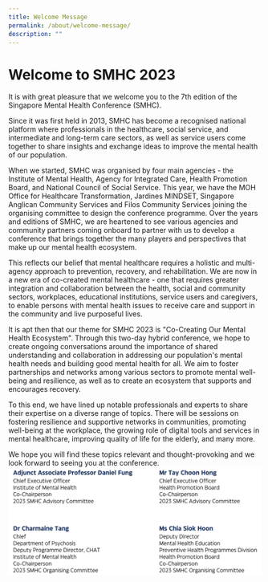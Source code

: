 ```yaml
---
title: Welcome Message
permalink: /about/welcome-message/
description: ""
---
```

# Welcome to SMHC 2023 

It is with great pleasure that we welcome you to the 7th edition of the Singapore Mental Health Conference (SMHC). 

Since it was first held in 2013, SMHC has become a recognised national platform where professionals in the healthcare, social service, and intermediate and long-term care sectors, as well as service users come together to share insights and exchange ideas to improve the mental health of our population. 

When we started, SMHC was organised by four main agencies - the Institute of Mental Health, Agency for Integrated Care, Health Promotion Board, and National Council of Social Service. This year, we have the MOH Office for Healthcare Transformation, Jardines MINDSET, Singapore Anglican Community Services and Filos Community Services joining the organising committee to design the conference programme. Over the years and editions of SMHC, we are heartened to see various agencies and community partners coming onboard to partner with us to develop a conference that brings together the many players and perspectives that make up our mental health ecosystem. 

This reflects our belief that mental healthcare requires a holistic and multi-agency approach to prevention, recovery, and rehabilitation. We are now in a new era of co-created mental healthcare - one that requires greater integration and collaboration between the health, social and community sectors, workplaces, educational institutions, service users and caregivers, to enable persons with mental health issues to receive care and support in the community and live purposeful lives.

It is apt then that our theme for SMHC 2023 is "Co-Creating Our Mental Health Ecosystem". Through this two-day hybrid conference, we hope to create ongoing conversations around the importance of shared understanding and collaboration in addressing our population's mental health needs and building good mental health for all. We aim to foster partnerships and networks among various sectors to promote mental well-being and resilience, as well as to create an ecosystem that supports and encourages recovery.

To this end, we have lined up notable professionals and experts to share their expertise on a diverse range of topics. There will be sessions on fostering resilience and supportive networks in communities, promoting well-being at the workplace, the growing role of digital tools and services in mental healthcare, improving quality of life for the elderly, and many more.

We hope you will find these topics relevant and thought-provoking and we look forward to seeing you at the conference.
![](/images/cochair_welcmsgv3.png)